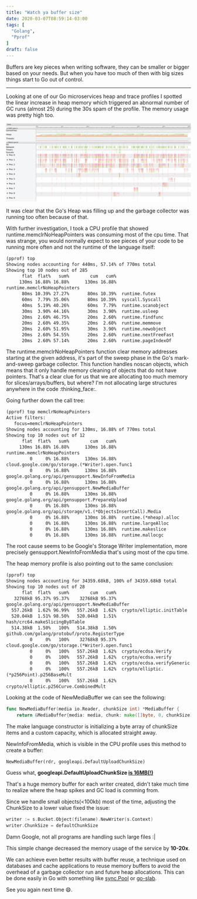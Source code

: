 ```yaml
---
title: "Watch ya buffer size"
date: 2020-03-07T08:59:14-03:00
tags: [
  "Golang",
  "Pprof"
]
draft: false
---
```


Buffers are key pieces when writing software, they can be smaller or bigger based on your needs. But when you have too much of then with big sizes things start to Go out of control.

---

Looking at one of our Go microservices heap and trace profiles I spotted the
linear increase in heap memory which triggered an abnormal number of GC runs (almost 25) during the 30s spam of the profile. The memory usage was pretty high too.

![go tool trace](../../images/posts/trace-profile-gc.png)

It was clear that the Go's Heap was filling up and the garbage collector was running too often because of that.

With further investigation, I took a CPU profile that showed runtime.memclrNoHeapPointers was consuming most of the cpu time. That was strange, you would normally expect to see pieces of your code to be running more often and not the runtime of the language itself:

```
(pprof) top
Showing nodes accounting for 440ms, 57.14% of 770ms total
Showing top 10 nodes out of 285
      flat  flat%   sum%        cum   cum%
     130ms 16.88% 16.88%      130ms 16.88%  runtime.memclrNoHeapPointers
      80ms 10.39% 27.27%       80ms 10.39%  runtime.futex
      60ms  7.79% 35.06%       80ms 10.39%  syscall.Syscall
      40ms  5.19% 40.26%       60ms  7.79%  runtime.scanobject
      30ms  3.90% 44.16%       30ms  3.90%  runtime.usleep
      20ms  2.60% 46.75%       20ms  2.60%  runtime.findfunc
      20ms  2.60% 49.35%       20ms  2.60%  runtime.memmove
      20ms  2.60% 51.95%       30ms  3.90%  runtime.newobject
      20ms  2.60% 54.55%       20ms  2.60%  runtime.nextFreeFast
      20ms  2.60% 57.14%       20ms  2.60%  runtime.pageIndexOf
```

The runtime.memclrNoHeapPointers function clear memory addresses starting at the given address, it's part of the sweep phase in the Go's mark-and-sweep garbage collector. This function handles noscan objects, which means
that it only handle memory cleaning of objects that do not have
pointers. That's a clear clue for us that we are allocating too much memory for slices/arrays/buffers, but where? I'm not allocating large structures anywhere in the code :thinking_face:.

Going further down the call tree:

```
(pprof) top memclrNoHeapPointers
Active filters:
   focus=memclrNoHeapPointers
Showing nodes accounting for 130ms, 16.88% of 770ms total
Showing top 10 nodes out of 12
      flat  flat%   sum%        cum   cum%
     130ms 16.88% 16.88%      130ms 16.88%  runtime.memclrNoHeapPointers
         0     0% 16.88%      130ms 16.88%  cloud.google.com/go/storage.(*Writer).open.func1
         0     0% 16.88%      130ms 16.88%  google.golang.org/api/gensupport.NewInfoFromMedia
         0     0% 16.88%      130ms 16.88%  google.golang.org/api/gensupport.NewMediaBuffer
         0     0% 16.88%      130ms 16.88%  google.golang.org/api/gensupport.PrepareUpload
         0     0% 16.88%      130ms 16.88%  google.golang.org/api/storage/v1.(*ObjectsInsertCall).Media
         0     0% 16.88%      130ms 16.88%  runtime.(*mheap).alloc
         0     0% 16.88%      130ms 16.88%  runtime.largeAlloc
         0     0% 16.88%      130ms 16.88%  runtime.makeslice
         0     0% 16.88%      130ms 16.88%  runtime.mallocgc
```

The root cause seems to be Google's Storage Writer implementation, more
precisely gensupport.NewInfoFromMedia that's using most of the cpu time.

The heap memory profile is also pointing out to the same conclusion:

```
(pprof) top
Showing nodes accounting for 34359.68kB, 100% of 34359.68kB total
Showing top 10 nodes out of 28
      flat  flat%   sum%        cum   cum%
   32768kB 95.37% 95.37%    32768kB 95.37%  google.golang.org/api/gensupport.NewMediaBuffer
  557.26kB  1.62% 96.99%   557.26kB  1.62%  crypto/elliptic.initTable
  520.04kB  1.51% 98.50%   520.04kB  1.51%  hash/crc64.makeSlicingBy8Table
  514.38kB  1.50%   100%   514.38kB  1.50%  github.com/golang/protobuf/proto.RegisterType
         0     0%   100%    32768kB 95.37%  cloud.google.com/go/storage.(*Writer).open.func1
         0     0%   100%   557.26kB  1.62%  crypto/ecdsa.Verify
         0     0%   100%   557.26kB  1.62%  crypto/ecdsa.verify
         0     0%   100%   557.26kB  1.62%  crypto/ecdsa.verifyGeneric
         0     0%   100%   557.26kB  1.62%  crypto/elliptic.(*p256Point).p256BaseMult
         0     0%   100%   557.26kB  1.62%  crypto/elliptic.p256Curve.CombinedMult
```

Looking at the code of NewMediaBuffer we can see the following:

```go
func NewMediaBuffer(media io.Reader, chunkSize int) *MediaBuffer {
	return &MediaBuffer{media: media, chunk: make([]byte, 0, chunkSize)}
```

The make language constructor is initializing a byte array of chunkSize
items and a custom capacity, which is allocated straight away.

NewInfoFromMedia, which is visible in the CPU profile uses this method
to create a buffer:

```
NewMediaBuffer(rdr, googleapi.DefaultUploadChunkSize)
```

Guess what, **googleapi.DefaultUploadChunkSize [is 16MB(!)](https://github.com/googleapis/google-api-go-client/blob/5f2719ce745f503c8b0195b0b769fedfecad98be/googleapi/googleapi.go#L57)**

That's a huge memory buffer for each writer created, didn't take much
time to realize where the heap spikes and GC load is comming from.

Since we handle small objects(<100kb) most of the time, adjusting the ChunkSize
to a lower value fixed the issue:

```go
writer := s.Bucket.Object(filename).NewWriter(s.Context)
writer.ChunkSize = defaultChunkSize
```

Damn Google, not all programs are handling such large files :|

This simple change decreased the memory usage of the service by **10-20x**.

We can achieve even better results with buffer reuse, a technique used on databases and cache applications to reuse memory buffers to avoid the overhead of a garbage collector run and future heap allocations. This can be done easily in Go with something like [sync.Pool](https://golang.org/pkg/sync/#Pool) or [go-slab](https://github.com/couchbase/go-slab).

See you again next time 😄.
